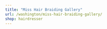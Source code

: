 ```yaml
---
title: "Miss Hair Braiding Gallery"
url: /washington/miss-hair-braiding-gallery/
shop: hairdresser
---
```

